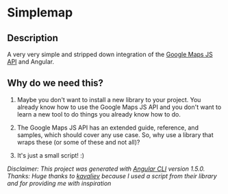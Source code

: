 # Simplemap

## Description
A very very simple and stripped down integration of the [Google Maps JS API](https://developers.google.com/maps/documentation/javascript/) and Angular.

## Why do we need this?

1. Maybe you don't want to install a new library to your project. You already know how to use the Google Maps JS API and you don't want to learn a new tool to do things you already know how to do.

2. The Google Maps JS API has an extended guide, reference, and samples, which should cover any use case. So, why use a library that wraps these (or some of these and not all)?

3. It's just a small script! :)

_Disclaimer: This project was generated with [Angular CLI](https://github.com/angular/angular-cli) version 1.5.0._
_Thanks: Huge thanks to [kavaliev](https://github.com/kamaliev/google-maps-angular2) because I used a script from their library and for providing me with inspiration_
